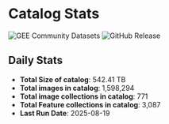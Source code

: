 # Catalog Stats

![GEE Community Datasets](https://img.shields.io/endpoint?url=https://gist.githubusercontent.com/samapriya/34bc0c1280d475d3a69e3b60a706226e/raw/community.json)
![GitHub Release](https://img.shields.io/github/v/release/samapriya/awesome-gee-community-datasets)

## Daily Stats

<!-- START_MARKER -->
* **Total Size of catalog**: 542.41 TB
* **Total images in catalog**: 1,598,294
* **Total image collections in catalog**: 771
* **Total Feature collections in catalog**: 3,087
* **Last Run Date**: 2025-08-19
<!-- END_MARKER -->
